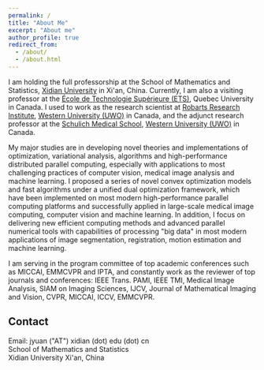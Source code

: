 ```yaml
---
permalink: /
title: "About Me"
excerpt: "About me"
author_profile: true
redirect_from: 
  - /about/
  - /about.html
---
```


I am holding the full professorship at the School of Mathematics and Statistics, [Xidian University](http://www.xidian.edu.cn/) in Xi'an, China. Currently, I am also a visiting professor at the [École de Technologie Supérieure (ETS)](http://www.etsmtl.ca/), Quebec University in Canada. I used to work as the research scientist at [Robarts Research Institute](http://www.robarts.ca/), [Western University (UWO)](http://www.uwo.ca/) in Canada, and the adjunct research professor at the [Schulich Medical School](http://www.schulich.uwo.ca/), [Western University (UWO)](http://www.uwo.ca/) in Canada. 

My major studies are in developing novel theories and implementations of optimization, variational analysis, algorithms and high-performance distributed parallel computing, especially with applications to most challenging practices of computer vision, medical image analysis and machine learning. I proposed a series of novel convex optimization models and fast algorithms under a unified dual optimization framework, which have been implemented on most modern high-performance parallel computing platforms and successfully applied in large-scale medical image computing, computer vision and machine learning. In addition, I focus on delivering new efficient computing methods and advanced parallel numerical tools with capabilities of processing "big data" in most modern applications of image segmentation, registration, motion estimation and machine learning.

I am serving in the program committee of top academic conferences such as MICCAI, EMMCVPR and IPTA, and constantly work as the reviewer of top journals and conferences: IEEE Trans. PAMI, IEEE TMI, Medical Image Analysis, SIAM on Imaging Sciences, IJCV, Journal of Mathematical Imaging and Vision, CVPR, MICCAI, ICCV, EMMCVPR.

**Contact**
------

Email: jyuan ("AT") xidian (dot) edu (dot) cn  
School of Mathematics and Statistics   
Xidian University 
Xi'an, China
